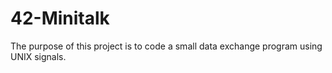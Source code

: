 # 42-Minitalk
The purpose of this project is to code a small data exchange program using UNIX signals.
